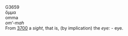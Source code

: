 <body>
  <p>G3659<br>  ὄμμα  <br> omma  <br><i>om‘-mah </i><br>From <a href="g3700.htm">3700</a>  a <i>sight</i>, that is, (by implication) the <i>eye:</i> - eye.<br></p>
 </body>